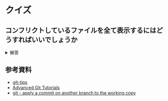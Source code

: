 # クイズ

<!-- START doctoc -->
<!-- END doctoc -->

## コンフリクトしているファイルを全て表示するにはどうすればいいでしょうか

<details>
<summary>解答</summary>
<div>

```bash
$ git diff --name-only --diff-filter=U
```

</div>
</details>

## 参考資料

- [git-tips](https://github.com/isotai/git-tips#rebase%E6%99%82%E3%81%AB%E4%B8%8A%E8%A8%98%E3%81%AE%E3%82%B3%E3%83%9F%E3%83%83%E3%83%88%E9%A0%86%E3%82%92%E9%9A%A3%E3%81%AB%E4%B8%A6%E3%81%B9%E6%9B%BF%E3%81%88%E3%81%A6%E3%82%8F%E3%81%8B%E3%82%8A%E3%82%84%E3%81%99%E3%81%8F%E3%81%99%E3%82%8B)
- [Advanced Git Tutorials](https://www.atlassian.com/ja/git/tutorials/advanced-overview)
- [git - apply a commit on another branch to the working copy](https://stackoverflow.com/questions/36778375/git-apply-a-commit-on-another-branch-to-the-working-copy)
 
